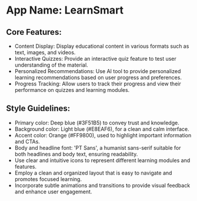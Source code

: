 # **App Name**: LearnSmart

## Core Features:

- Content Display: Display educational content in various formats such as text, images, and videos.
- Interactive Quizzes: Provide an interactive quiz feature to test user understanding of the material.
- Personalized Recommendations: Use AI tool to provide personalized learning recommendations based on user progress and preferences.
- Progress Tracking: Allow users to track their progress and view their performance on quizzes and learning modules.

## Style Guidelines:

- Primary color: Deep blue (#3F51B5) to convey trust and knowledge.
- Background color: Light blue (#E8EAF6), for a clean and calm interface.
- Accent color: Orange (#FF9800), used to highlight important information and CTAs.
- Body and headline font: 'PT Sans', a humanist sans-serif suitable for both headlines and body text, ensuring readability.
- Use clear and intuitive icons to represent different learning modules and features.
- Employ a clean and organized layout that is easy to navigate and promotes focused learning.
- Incorporate subtle animations and transitions to provide visual feedback and enhance user engagement.